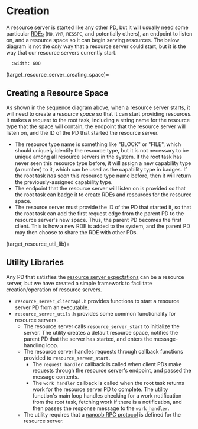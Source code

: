# Creation
A resource server is started like any other PD, but it will usually need some particular [RDEs](target_glossary_rde) (`MO`, `VMR`, `RESSPC`, and potentially others), an endpoint to listen on, and a resource space so it can begin serving resources. The below diagram is not the *only* way that a resource server could start, but it is the way that our resource servers currently start.

```{image} ../figures/resource_server_startup.png
  :width: 600
```

(target_resource_server_creating_space)=
## Creating a Resource Space
As shown in the sequence diagram above, when a resource server starts, it will need to create a *resource space* so that it can start providing resources. It makes a request to the root task, including a string name for the resource type that the space will contain, the endpoint that the resource server will listen on, and the ID of the PD that started the resource server.
- The resource type name is something like "BLOCK" or "FILE", which should uniquely identify the resource type, but it is not necessary to be unique among all resource servers in the system. If the root task has never seen this resource type before, it will assign a new capability type (a number) to it, which can be used as the capability type in badges. If the root task *has* seen this resource type name before, then it will return the previously-assigned capability type.
- The endpoint that the resource server will listen on is provided so that the root task can badge it to create RDEs and resources for the resource space.
- The resource server must provide the ID of the PD that started it, so that the root task can add the first request edge from the parent PD to the resource server's new space. Thus, the parent PD becomes the first client. This is how a new RDE is added to the system, and the parent PD may then choose to share the RDE with other PDs.

(target_resource_util_lib)=
## Utility Libraries
Any PD that satisfies the [resource server expectations](target_resource_server_requirements) can be a resource server, but we have created a simple framework to facilitate creation/operation of resource servers.
- `resource_server_clientapi.h` provides functions to start a resource server PD from an executable.
- `resource_server_utils.h` provides some common functionality for resource servers.
  - The resource server calls `resource_server_start` to initialize the server. The utility creates a default resource space, notifies the parent PD that the server has started, and enters the message-handling loop.
  - The resource server handles requests through callback functions provided to `resource_server_start`.
    - The `request_handler` callback is called when client PDs make requests through the resource server's endpoint, and passed the message contents.
    - The `work_handler` callback is called when the root task returns work for the resource server PD to complete. The utility function's main loop handles checking for a work notification from the root task, fetching work if there is a notification, and then passes the response message to the `work_handler`.
  - The utility requires that a [nanopb RPC protocol](target_resource_server_rpc) is defined for the resource server.